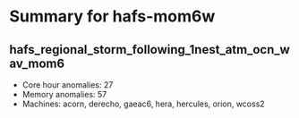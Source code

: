 # Summary for hafs-mom6w

## hafs_regional_storm_following_1nest_atm_ocn_wav_mom6
- Core hour anomalies: 27
- Memory anomalies: 57
- Machines: acorn, derecho, gaeac6, hera, hercules, orion, wcoss2

